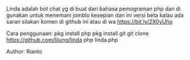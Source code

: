 Linda adalah bot chat yg di buat dari bahasa pemograman php dan di gunakan untuk menemani jomblo kesepian dan ini versi beta kalau ada saran silakan komen di github ini atau di wa https://bit.ly/2X0yUho 

Cara penggunaan:
pkg install php
pkg install git
git clone https://github.com/lilung/linda
php linda.php

Author: Rianto

